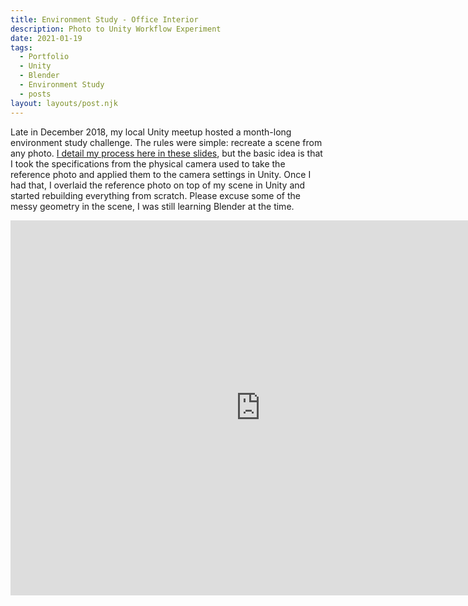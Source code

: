 ```yaml
---
title: Environment Study - Office Interior
description: Photo to Unity Workflow Experiment 
date: 2021-01-19
tags:
  - Portfolio
  - Unity
  - Blender
  - Environment Study
  - posts
layout: layouts/post.njk
---
```


<p>Late in December 2018, my local Unity meetup hosted a month-long environment study challenge. The rules were simple: recreate a scene from any photo. <a href="https://docs.google.com/presentation/d/1t72S2quB0F73HnqWhIXWOFzrJ5RDRX9qGtP3_yET5P8/edit?usp=sharing" target="blank">I detail my process here in these slides</a>, but the basic idea is that I took the specifications from the physical camera used to take the reference photo and applied them to the camera settings in Unity. Once I had that, I overlaid the reference photo on top of my scene in Unity and started rebuilding everything from scratch. Please excuse some of the messy geometry in the scene, I was still learning Blender at the time.</p>

<div class="container">
<p style="text-align: center"><iframe width="800" height="600" src="https://docs.google.com/presentation/d/1t72S2quB0F73HnqWhIXWOFzrJ5RDRX9qGtP3_yET5P8/edit?usp=sharing" frameborder="0" allow="accelerometer; autoplay; clipboard-write; encrypted-media; gyroscope; picture-in-picture" allowfullscreen class="video"></iframe></p></div>